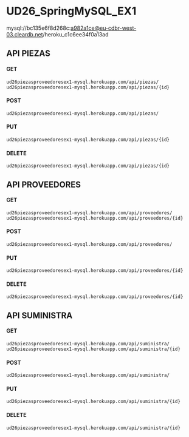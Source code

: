 # UD26_SpringMySQL_EX1

mysql://bc135e6f8d268c:a982a1ce@eu-cdbr-west-03.cleardb.net/heroku_c1c6ee34f0a13ad

## API PIEZAS

#### GET
```
ud26piezasproveedoresex1-mysql.herokuapp.com/api/piezas/
ud26piezasproveedoresex1-mysql.herokuapp.com/api/piezas/{id}
```
#### POST
```
ud26piezasproveedoresex1-mysql.herokuapp.com/api/piezas/
```
#### PUT
```
ud26piezasproveedoresex1-mysql.herokuapp.com/api/piezas/{id}
```
#### DELETE
```
ud26piezasproveedoresex1-mysql.herokuapp.com/api/piezas/{id}
```

## API PROVEEDORES

#### GET
```
ud26piezasproveedoresex1-mysql.herokuapp.com/api/proveedores/
ud26piezasproveedoresex1-mysql.herokuapp.com/api/proveedores/{id}
```
#### POST
```
ud26piezasproveedoresex1-mysql.herokuapp.com/api/proveedores/
```
#### PUT
```
ud26piezasproveedoresex1-mysql.herokuapp.com/api/proveedores/{id}
```
#### DELETE
```
ud26piezasproveedoresex1-mysql.herokuapp.com/api/proveedores/{id}
```

## API SUMINISTRA

#### GET
```
ud26piezasproveedoresex1-mysql.herokuapp.com/api/suministra/
ud26piezasproveedoresex1-mysql.herokuapp.com/api/suministra/{id}
```
#### POST
```
ud26piezasproveedoresex1-mysql.herokuapp.com/api/suministra/
```
#### PUT
```
ud26piezasproveedoresex1-mysql.herokuapp.com/api/suministra/{id}
```
#### DELETE
```
ud26piezasproveedoresex1-mysql.herokuapp.com/api/suministra/{id}
```
